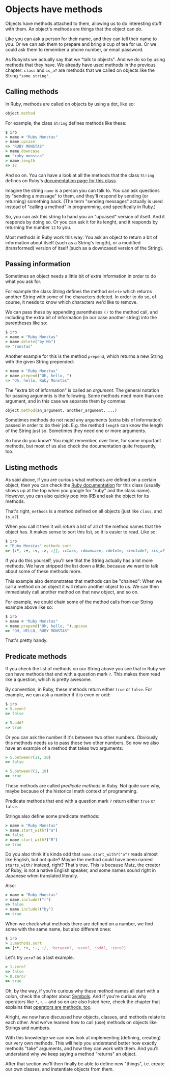 # Objects have methods

Objects have methods attached to them, allowing us to do interesting stuff with
them. An object's methods are things that the object can *do*.

Like you can ask a person for their name, and they can tell their name to you.
Or we can ask them to prepare and bring a cup of tea for us. Or we could ask
them to remember a phone number, or email password.

As Rubyists we actually say that we "talk to objects". And we do so by using
methods that they have. We already have used methods in the previous chapter:
`class` and `is_a?` are methods that we called on objects like the String
`"some string"`.

## Calling methods

In Ruby, methods are called on objects by using a dot, like so:

```ruby
object.method
```

For example, the class `String` defines methods like these:

```ruby
$ irb
> name = "Ruby Monstas"
> name.upcase
=> "RUBY MONSTAS"
> name.downcase
=> "ruby monstas"
> name.length
=> 12
```

And so on. You can have a look at all the methods that the class `String`
defines on Ruby's [documentation page for this class](http://ruby-doc.org/core-2.2.0/String.html).

Imagine the string `name` is a person you can talk to. You can ask questions by
"sending a message" to them, and they'll respond by sending (or returning)
something back. (The term "sending messages" actually is used instead of
"calling a method" in programming, and specifically in Ruby.)

So, you can ask this string to hand you an "upcased" version of itself. And
it responds by doing so. Or you can ask it for its lenght, and it responds
by returning the number `12` to you.

Most methods in Ruby work this way: You ask an object to return a bit of
information about itself (such as a String's length), or a modified
(transformed) version of itself (such as a downcased version of the String).

## Passing information

Sometimes an object needs a little bit of extra information in order to do
what you ask for.

For example the class String defines the method `delete` which returns another
String with some of the characters deleted. In order to do so, of course, it
needs to know which characters we'd like to remove.

We can pass these by appending parentheses `()` to the method call, and
including the extra bit of information (in our case another string) into the
parentheses like so:

```ruby
$ irb
> name = "Ruby Monstas"
> name.delete("by Mo")
=> "runstas"
```

Another example for this is the method `prepend`, which returns a new String
with the given String prepended:

```ruby
> name = "Ruby Monstas"
> name.prepend("Oh, hello, ")
=> "Oh, hello, Ruby Monstas"
```

The "extra bit of information" is called an *argument*. The general notation
for passing arguments is the following. Some methods need more than one
argument, and in this case we separate them by commas:

```ruby
object.method(an_argument, another_argument, ...)
```

Sometimes methods do not need any arguments (extra bits of information) passed
in order to do their job. E.g. the method `length` can know the length of the
String just so. Sometimes they need one or more arguments.

So how do you know? You might remember, over time, for some important methods,
but most of us also check the documentation quite frequently, too.

## Listing methods

As said above, if you are curious what methods are defined on a certain object,
then you can check the [Ruby documentation](http://ruby-doc.org/core-2.2.0/)
for this class (usually shows up at the top when you google for "ruby" and the
class name). However, you can also quickly pop into IRB and ask the object for
its methods.

That's right, `methods` is a method defined on all objects (just like `class`,
and `is_a?`).

When you call it then it will *return* a list of all of the method names that
the object has. It makes sense to sort this list, so it is easier to read. Like
so:

```ruby
$ irb
> "Ruby Monstas".methods.sort
=> [:*, :+, :<, :>, :[], :class, :downcase, :delete, :include?, :is_a?, :length, :prepend, :start_with?]
```

If you do this yourself, you'll see that the String actually has a lot more
methods. We have stripped the list down a little, because we want to talk
about some of these methods more.

This example also demonstrates that methods can be "chained": When we call a
method on an object it will return another object to us. We can then
immediately call another method on that new object, and so on.

For example, we could chain some of the method calls from our String example
above like so:

```ruby
$ irb
> name = "Ruby Monstas"
> name.prepend("Oh, hello, ").upcase
=> "OH, HELLO, RUBY MONSTAS"
```

That's pretty handy.

## Predicate methods

If you check the list of methods on our String above you see that in Ruby we
can have methods that end with a question mark `?`. This makes them read like a
question, which is pretty awesome.

By convention, in Ruby, these methods return either `true` or `false`. For
example, we can ask a number if it is even or odd:

```ruby
$ irb
> 5.even?
=> false

> 5.odd?
=> true
```

Or you can ask the number if it's between two other numbers. Obviously this
methods needs us to pass those two other numbers. So now we also have an example
of a method that takes two arguments:

```ruby
> 5.between?(11, 20)
=> false

> 5.between?(1, 10)
=> true
```

These methods are called *predicate methods* in Ruby. Not quite sure why, maybe
because of the historical math context of programming.

<p class="hint">
Predicate methods that end with a question mark <code>?</code> return either <code>true</code> or <code>false</code>.
</p>

Strings also define some predicate methods:

```ruby
> name = "Ruby Monstas"
> name.start_with?("a")
=> false
> name.start_with?("R")
=> true
```

Do you also think it's kinda odd that `name.start_with?("a")` reads almost like
English, but not quite? Maybe the method could have been named `starts_with?`
instead, right? That's true. This is because Matz, the creator of Ruby, is not
a native English speaker, and some names sound right in Japanese when
translated literally.

Also:

```ruby
> name = "Ruby Monstas"
> name.include?("r")
=> false
> name.include?("by")
=> true
```

When we check what methods there are defined on a number, we find some with the
same name, but also different ones:

```ruby
$ irb
> 1.methods.sort
=> [:*, :+, :-, :/, :between?, :even?, :odd?, :zero?]
```

Let's try `zero?` as a last example.

```ruby
> 1.zero?
=> false
> 0.zero?
=> true
```

Oh, by the way, if you're curious why these method names all start with a colon,
check the chapter about [Symbols](/more_built_in_classes/symbols.html). And if
you're curious why operators like `*`, `+`, `-` and so on are also listed here,
check the chapter that explains that [operators are methods, too](/13-operators/methods.html).

Alright, we now have discussed how objects, classes, and methods relate to each other.
And we've learned how to call (use) methods on objects like Strings and numbers.

With this knowledge we can now look at implementing (defining, creating) our
very own methods. This will help you understand better how exactly methods "take"
arguments, and how they can work with them. And you'll understand why we keep
saying a method "returns" an object.

After that section we'll then finally be able to define new "things", i.e.
create our own classes, and instantiate objects from them.
